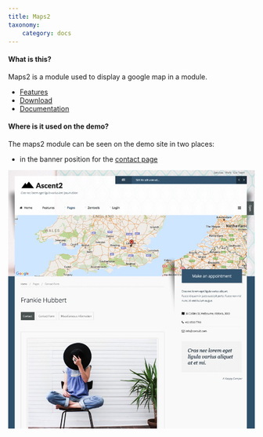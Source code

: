 ```yaml
---
title: Maps2
taxonomy:
    category: docs
---
```



#### What is this?
Maps2 is a module used to display a google map in a module.


- <a href="http://www.joomlabamboo.com/joomla-extensions/maps2">Features</a>
- <a href="http://joomlabamboo.com/index.php?option=com_docman&task=doc_download&gid=677&Itemid=">Download</a>
- <a href="http://docs.joomlabamboo.com/joomla-extensions/jb-maps2-documentation">Documentation</a>




#### Where is it used on the demo?
The maps2 module can be seen on the demo site in two places:
- in the banner position for the <a href="http://bambootheme.com/showcase/oct15/joomla/contact-form">contact page</a>

![Maps2 Contact](/images/contact/contact-page.jpg)





